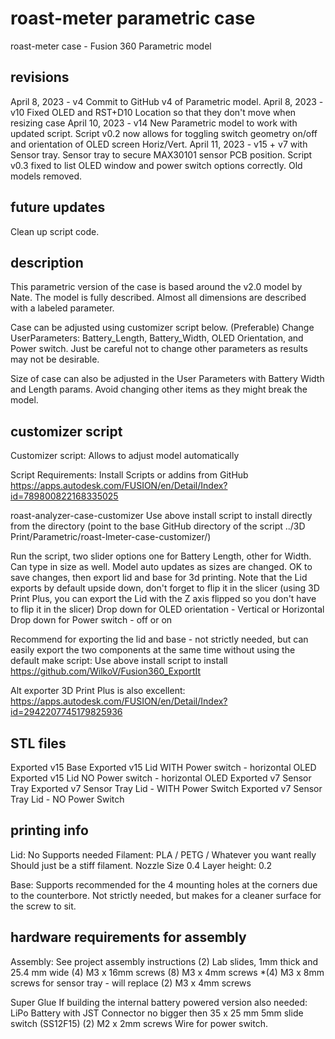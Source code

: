 # roast-meter parametric case

roast-meter case - Fusion 360 Parametric model

## revisions

April 8, 2023 - v4 Commit to GitHub v4 of Parametric model.
April 8, 2023 - v10 Fixed OLED and RST+D10 Location so that they don't move when resizing case
April 10, 2023 - v14 New Parametric model to work with updated script. Script v0.2 now allows for toggling switch geometry on/off and orientation of OLED screen Horiz/Vert.
April 11, 2023 - v15 + v7 with Sensor tray. Sensor tray to secure MAX30101 sensor PCB position. Script v0.3 fixed to list OLED window and power switch options correctly.  Old models removed.

## future updates

Clean up script code.

## description

This parametric version of the case is based around the v2.0 model by Nate.
The model is fully described. Almost all dimensions are described with a labeled parameter.

Case can be adjusted using customizer script below. (Preferable)
Change UserParameters: Battery_Length, Battery_Width, OLED Orientation, and Power switch. Just be careful not to change other parameters as results may not be desirable.

Size of case can also be adjusted in the User Parameters with Battery Width and Length params. Avoid changing other items as they might break the model.

## customizer script

Customizer script:
Allows to adjust model automatically

Script Requirements:
Install Scripts or addins from GitHub
<https://apps.autodesk.com/FUSION/en/Detail/Index?id=789800822168335025>

roast-analyzer-case-customizer
Use above install script to install directly from the directory (point to the base GitHub directory of the script ../3D Print/Parametric/roast-lmeter-case-customizer/)

Run the script, two slider options one for Battery Length, other for Width. Can type in size as well. Model auto updates as sizes are changed. OK to save changes, then export lid and base for 3d printing. Note that the Lid exports by default upside down, don't forget to flip it in the slicer (using 3D Print Plus, you can export the Lid with the Z axis flipped so you don't have to flip it in the slicer)
Drop down for OLED orientation - Vertical or Horizontal
Drop down for Power switch - off or on

Recommend for exporting the lid and base - not strictly needed, but can easily export the two components at the same time without using the default make script:
Use above install script to install
<https://github.com/WilkoV/Fusion360_ExportIt>

Alt exporter 3D Print Plus is also excellent:
<https://apps.autodesk.com/FUSION/en/Detail/Index?id=2942207745179825936>

## STL files

Exported v15 Base
Exported v15 Lid WITH Power switch - horizontal OLED
Exported v15 Lid NO Power switch - horizontal OLED
Exported v7 Sensor Tray
Exported v7 Sensor Tray Lid - WITH Power Switch
Exported v7 Sensor Tray Lid - NO Power Switch

## printing info

Lid: No Supports needed
Filament: PLA / PETG / Whatever you want really Should just be a stiff filament.
Nozzle Size 0.4
Layer height: 0.2

Base: Supports recommended for the 4 mounting holes at the corners due to the counterbore. Not strictly needed, but makes for a cleaner surface for the screw to sit.

## hardware requirements for assembly

Assembly: See project assembly instructions
(2) Lab slides, 1mm thick and 25.4 mm wide
(4) M3 x 16mm screws
(8) M3 x 4mm screws
*(4) M3 x 8mm screws for sensor tray - will replace (2) M3 x 4mm screws  

Super Glue
If building the internal battery powered version also needed:
    LiPo Battery with JST Connector no bigger then 35 x 25 mm
    5mm slide switch (SS12F15)
    (2) M2 x 2mm screws
    Wire for power switch.
